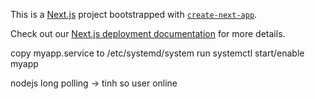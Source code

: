 This is a [Next.js](https://nextjs.org/) project bootstrapped with [`create-next-app`](https://github.com/vercel/next.js/tree/canary/packages/create-next-app).




Check out our [Next.js deployment documentation](https://nextjs.org/docs/deployment) for more details.

copy myapp.service to /etc/systemd/system
run systemctl start/enable myapp

nodejs long polling -> tinh so user online